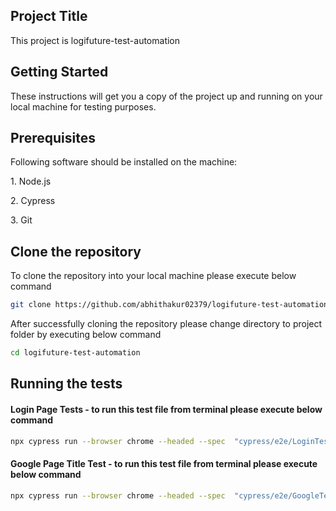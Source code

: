 <h2> Project Title </h2>
This project is logifuture-test-automation


<h2> Getting Started </h2>
These instructions will get you a copy of the project up and running on your local machine for testing purposes.

<h2> Prerequisites </h2>
<p> Following software should be installed on the machine:</p>
<p> 1. Node.js </p>
<p> 2. Cypress </p>
<p> 3. Git </p>

<h2> Clone the repository </h2>
<p> To clone the repository into your local machine please execute below command </p>

```bash
git clone https://github.com/abhithakur02379/logifuture-test-automation.git
```

<p> After successfully cloning the repository please change directory to project folder by executing below command </p>

```bash
cd logifuture-test-automation
```

<h2> Running the tests </h2>

<h4> Login Page Tests - to run this test file from terminal please execute below command </h4>

```bash
npx cypress run --browser chrome --headed --spec  "cypress/e2e/LoginTests.cy.js"
```

<h4> Google Page Title Test - to run this test file from terminal please execute below command </h4>

```bash
npx cypress run --browser chrome --headed --spec  "cypress/e2e/GoogleTests.cy.js"
```
